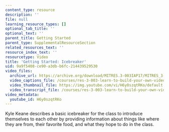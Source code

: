 ```yaml
---
content_type: resource
description: ''
file: null
learning_resource_types: []
optional_tab_title: ''
optional_text: ''
parent_title: Getting Started
parent_type: SupplementalResourceSection
related_resources_text: ''
resource_index_text: ''
resourcetype: Video
title: 'Getting Started: Icebreaker'
uid: 9a9f5408-ce90-a3db-b6fc-214439529530
video_files:
  archive_url: https://archive.org/download/MITRES.3-003IAP17/MITRES_3-003IAP17_Class_Activities_03_300k.mp4
  video_captions_file: /courses/res-3-003-learn-to-build-your-own-videogame-with-the-unity-game-engine-and-microsoft-kinect-january-iap-2017/7244b9173549533fa99e05db348b7683_H6y0szqtRKo.vtt
  video_thumbnail_file: https://img.youtube.com/vi/H6y0szqtRKo/default.jpg
  video_transcript_file: /courses/res-3-003-learn-to-build-your-own-videogame-with-the-unity-game-engine-and-microsoft-kinect-january-iap-2017/893c5c3faf2ae35fd4ad2a97129b51fd_H6y0szqtRKo.pdf
video_metadata:
  youtube_id: H6y0szqtRKo
---
```


Kyle Keane describes a basic icebreaker for the class to introduce themselves to each other by providing information about things like where they are from, their favorite food, and what they hope to do in the class.